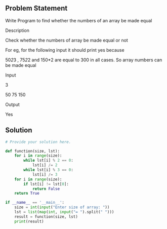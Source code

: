 ## Problem Statement 

Write Program to find whether the numbers of an array be made equal

Description

Check whether the numbers of array be made equal or not

For eg, for the following input it should print yes because

50*2*3 , 75*2*2 and 150*2 are equal to 300 in all cases. So array numbers can be made equal

Input

3

50 75 150

Output

Yes
## Solution

```python
# Provide your solution here.

def function(size, lst):
    for i in range(size):
        while lst[i] % 2 == 0:
            lst[i] /= 2
        while lst[i] % 3 == 0:
            lst[i] /= 3
    for i in range(size):
        if lst[i] != lst[0]:
            return False
    return True

if __name__ == '__main__':
    size = int(input("Enter size of array: "))
    lst = list(map(int, input("= ").split(" ")))
    result = function(size, lst)
    print(result)
